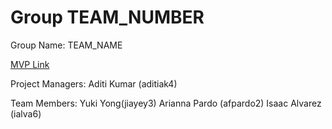 # Group TEAM_NUMBER
Group Name: TEAM_NAME

[MVP Link](https://docs.google.com/document/d/10LTxGXabNNdDFetp9Nj22y-m-XPHN9uL4m-vpe9Rcdg/edit?usp=sharing)

Project Managers:
Aditi Kumar (aditiak4)

Team Members: 
Yuki Yong(jiayey3)
Arianna Pardo (afpardo2)
Isaac Alvarez (ialva6)
